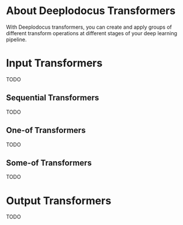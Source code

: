 # About Deeplodocus Transformers

With Deeplodocus transformers, you can create and apply groups of different transform operations at different stages of your deep learning pipeline. 

# Input Transformers

TODO

## Sequential Transformers

TODO

## One-of Transformers

TODO

## Some-of Transformers

TODO

# Output Transformers

TODO
